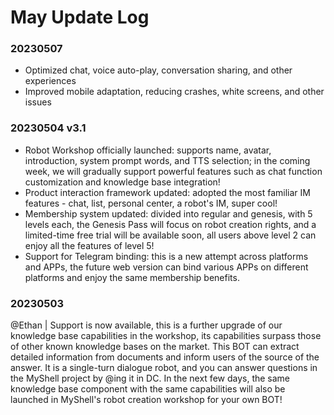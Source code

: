 # May Update Log

### 20230507

* Optimized chat, voice auto-play, conversation sharing, and other experiences
* Improved mobile adaptation, reducing crashes, white screens, and other issues

### 20230504 v3.1&#x20;

* Robot Workshop officially launched: supports name, avatar, introduction, system prompt words, and TTS selection; in the coming week, we will gradually support powerful features such as chat function customization and knowledge base integration!&#x20;
* Product interaction framework updated: adopted the most familiar IM features - chat, list, personal center, a robot's IM, super cool!
* Membership system updated: divided into regular and genesis, with 5 levels each, the Genesis Pass will focus on robot creation rights, and a limited-time free trial will be available soon, all users above level 2 can enjoy all the features of level 5!&#x20;
* Support for Telegram binding: this is a new attempt across platforms and APPs, the future web version can bind various APPs on different platforms and enjoy the same membership benefits.

### 20230503&#x20;

@Ethan | Support is now available, this is a further upgrade of our knowledge base capabilities in the workshop, its capabilities surpass those of other known knowledge bases on the market. This BOT can extract detailed information from documents and inform users of the source of the answer. It is a single-turn dialogue robot, and you can answer questions in the MyShell project by @ing it in DC. In the next few days, the same knowledge base component with the same capabilities will also be launched in MyShell's robot creation workshop for your own BOT!